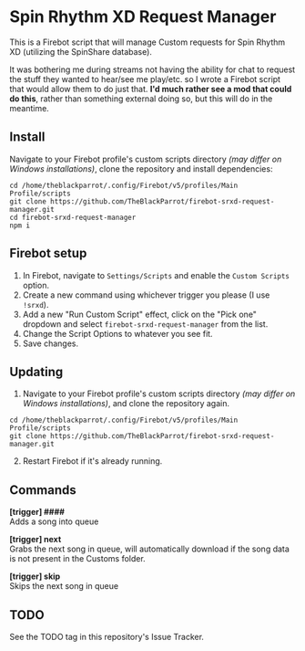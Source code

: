# Spin Rhythm XD Request Manager
This is a Firebot script that will manage Custom requests for Spin Rhythm XD (utilizing the SpinShare database).

It was bothering me during streams not having the ability for chat to request the stuff they wanted to hear/see me play/etc. so I wrote a Firebot script that would allow them to do just that. **I'd much rather see a mod that could do this**, rather than something external doing so, but this will do in the meantime.

## Install
Navigate to your Firebot profile's custom scripts directory *(may differ on Windows installations)*, clone the repository and install dependencies:
```
cd /home/theblackparrot/.config/Firebot/v5/profiles/Main Profile/scripts
git clone https://github.com/TheBlackParrot/firebot-srxd-request-manager.git
cd firebot-srxd-request-manager
npm i
```

## Firebot setup
1. In Firebot, navigate to `Settings/Scripts` and enable the `Custom Scripts` option.
2. Create a new command using whichever trigger you please (I use `!srxd`).
3. Add a new "Run Custom Script" effect, click on the "Pick one" dropdown and select `firebot-srxd-request-manager` from the list.
4. Change the Script Options to whatever you see fit.
5. Save changes.

## Updating
1. Navigate to your Firebot profile's custom scripts directory *(may differ on Windows installations)*, and clone the repository again.
```
cd /home/theblackparrot/.config/Firebot/v5/profiles/Main Profile/scripts
git clone https://github.com/TheBlackParrot/firebot-srxd-request-manager.git
```
2. Restart Firebot if it's already running.

## Commands
**[trigger] \#\#\#\#**  
Adds a song into queue  

**[trigger] next**  
Grabs the next song in queue, will automatically download if the song data is not present in the Customs folder.  

**[trigger] skip**  
Skips the next song in queue  

## TODO
See the TODO tag in this repository's Issue Tracker.